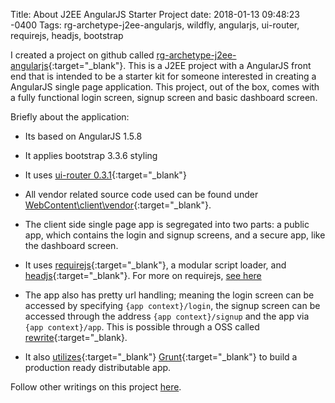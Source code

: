 Title: About J2EE AngularJS Starter Project
date: 2018-01-13 09:48:23 -0400
Tags: rg-archetype-j2ee-angularjs, wildfly, angularjs, ui-router, requirejs, headjs, bootstrap

I created a project on github called [rg-archetype-j2ee-angularjs](https://github.com/rossgodwin/rg-archetype-j2ee-angularjs){:target="_blank"}.  This is a J2EE project with a AngularJS front end that is intended to be a starter kit for someone interested in creating a AngularJS single page application.  This project, out of the box, comes with a fully functional login screen, signup screen and basic dashboard screen.  
<!-- PELICAN_END_SUMMARY -->

Briefly about the application:

* Its based on AngularJS 1.5.8

* It applies bootstrap 3.3.6 styling

* It uses [ui-router 0.3.1](https://github.com/angular-ui/ui-router){:target="_blank"}

* All vendor related source code used can be found under [WebContent\client\vendor](https://github.com/rossgodwin/rg-archetype-j2ee-angularjs/tree/master/WebContent/client/vendor){:target="_blank"}.

* The client side single page app is segregated into two parts: a public app, which contains the login and signup screens, and a secure app, like the dashboard screen.

* It uses [requirejs](http://requirejs.org){:target="_blank"}, a modular script loader, and [headjs](http://headjs.com){:target="_blank"}.  For more on requirejs, [see here](/blog/2017/ng-conf-thomas-burleson-angular-and-requirejs-talk-notes.html)

* The app also has pretty url handling; meaning the login screen can be accessed by specifying ```{app context}/login```, the signup screen can be accessed through the address ```{app context}/signup``` and the app via ```{app context}/app```.  This is possible through a OSS called [rewrite](http://www.ocpsoft.org/rewrite){:target="_blank}.

* It also [utilizes](https://github.com/rossgodwin/rg-archetype-j2ee-angularjs/tree/master/WebContent/client/build){:target="_blank"} [Grunt](https://gruntjs.com/){:target="_blank"} to build a production ready distributable app.

Follow other writings on this project [here]({tag}rg-archetype-j2ee-angularjs).